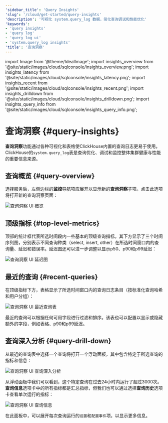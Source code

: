 ```yaml
---
'sidebar_title': 'Query Insights'
'slug': '/cloud/get-started/query-insights'
'description': '可视化 system.query_log 数据，简化查询调试和性能优化'
'keywords':
- 'query insights'
- 'query log'
- 'query log ui'
- 'system.query_log insights'
'title': '查询洞察'
---
```


import Image from '@theme/IdealImage';
import insights_overview from '@site/static/images/cloud/sqlconsole/insights_overview.png';
import insights_latency from '@site/static/images/cloud/sqlconsole/insights_latency.png';
import insights_recent from '@site/static/images/cloud/sqlconsole/insights_recent.png';
import insights_drilldown from '@site/static/images/cloud/sqlconsole/insights_drilldown.png';
import insights_query_info from '@site/static/images/cloud/sqlconsole/insights_query_info.png';


# 查询洞察 {#query-insights}

**查询洞察**功能通过各种可视化和表格使ClickHouse内置的查询日志更易于使用。ClickHouse的`system.query_log`表是查询优化、调试和监控整体集群健康与性能的重要信息来源。

## 查询概览 {#query-overview}

选择服务后，左侧边栏的**监控**导航项应展开以显示新的**查询洞察**子项。点击此选项将打开新的查询洞察页面：

<Image img={insights_overview} size="md" alt="查询洞察 UI 概览" border/>

## 顶级指标 {#top-level-metrics}

顶部的统计框代表所选时间段内一些基本的顶级查询指标。其下方显示了三个时间序列图，分别表示不同查询种类（select, insert, other）在所选时间窗口内的查询量、延迟和错误率。延迟图还可以进一步调整以显示p50、p90和p99延迟：

<Image img={insights_latency} size="md" alt="查询洞察 UI 延迟图" border/>

## 最近的查询 {#recent-queries}

在顶级指标下方，表格显示了所选时间窗口内的查询日志条目（按标准化查询哈希和用户分组）：

<Image img={insights_recent} size="md" alt="查询洞察 UI 最近查询表" border/>

最近的查询可以根据任何可用字段进行过滤和排序。该表也可以配置以显示或隐藏额外的字段，例如表格、p90和p99延迟。

## 查询深入分析 {#query-drill-down}

从最近的查询表中选择一个查询将打开一个浮动面板，其中包含特定于所选查询的指标和信息：

<Image img={insights_drilldown} size="md" alt="查询洞察 UI 查询深入分析" border/>

从浮动面板中我们可以看到，这个特定查询在过去24小时内运行了超过3000次。**查询信息**选项卡中的所有指标都是汇总指标，但我们也可以通过选择**查询历史**选项卡查看单次运行的指标：

<Image img={insights_query_info} size="sm" alt="查询洞察 UI 查询信息" border/>

<br />

在此面板中，可以展开每次查询运行的`设置`和`配置事件`项，以显示更多信息。
